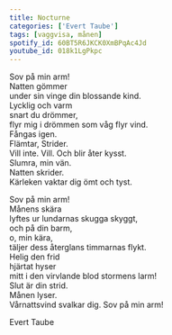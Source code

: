 ```yaml
---
title: Nocturne
categories: ['Evert Taube']
tags: [vaggvisa, månen]
spotify_id: 60BT5R6JKCK0XmBPqAc4Jd
youtube_id: 018k1LgPkpc
---
```


Sov på min arm!  
Natten gömmer  
under sin vinge din blossande kind.  
Lycklig och varm  
snart du drömmer,  
flyr mig i drömmen som våg flyr vind.  
Fångas igen.  
Flämtar, Strider.  
Vill inte. Vill. Och blir åter kysst.  
Slumra, min vän.  
Natten skrider.  
Kärleken vaktar dig ömt och tyst.
 
Sov på min arm!  
Månens skära  
lyftes ur lundarnas skugga skyggt,  
och på din barm,  
o, min kära,  
täljer dess återglans timmarnas flykt.  
Helig den frid  
hjärtat hyser  
mitt i den virvlande blod stormens larm!  
Slut är din strid.  
Månen lyser.  
Vårnattsvind svalkar dig. Sov på min arm!

Evert Taube
